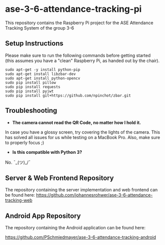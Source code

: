 # ase-3-6-attendance-tracking-pi

This repository contains the Raspberry Pi project for the ASE Attendance Tracking System of the group 3-6

## Setup Instructions
Please make sure to run the following commands before getting started (this assumes you have a "clean" Raspberry Pi, as handed out by the chair).

``` 
sudo apt-get -y install python-pip
sudo apt-get install libzbar-dev
sudo apt-get install python-opencv
sudo pip install pillow
sudo pip install requests
sudo pip install pyjwt
sudo pip install git+https://github.com/npinchot/zbar.git
```

## Troubleshooting

- __The camera cannot read the QR Code, no matter how I hold it.__

In case you have a glossy screen, try covering the lights of the camera. This has solved all issues for us while testing on a MacBook Pro. Also, make sure to properly focus ;)

- __Is this compatible with Python 3?__

No. ¯\_(ツ)_/¯

## Server & Web Frontend Repository

The repository containing the server implementation and web frontend can be found here:
https://github.com/johannesrohwer/ase-3-6-attendance-tracking-web

## Android App Repository

The repository containing the Android application can be found here:

https://github.com/PSchmiedmayer/ase-3-6-attendance-tracking-android
